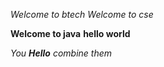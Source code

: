 *Welcome to btech*
_Welcome to cse_

**Welcome to java**
__hello world__

_You **Hello** combine them_
